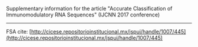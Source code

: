 Supplementary information for the article "Accurate Classification of Immunomodulatory RNA Sequences" (IJCNN 2017 conference)

---
FSA cite: [http://cicese.repositorioinstitucional.mx/jspui/handle/1007/445](http://cicese.repositorioinstitucional.mx/jspui/handle/1007/445)
